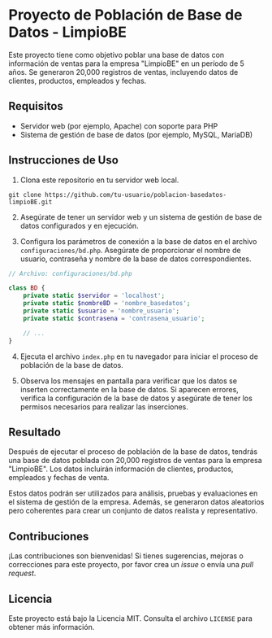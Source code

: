 # Proyecto de Población de Base de Datos - LimpioBE

Este proyecto tiene como objetivo poblar una base de datos con información de ventas para la empresa "LimpioBE" en un período de 5 años. Se generaron 20,000 registros de ventas, incluyendo datos de clientes, productos, empleados y fechas.

## Requisitos

- Servidor web (por ejemplo, Apache) con soporte para PHP
- Sistema de gestión de base de datos (por ejemplo, MySQL, MariaDB)

## Instrucciones de Uso

1. Clona este repositorio en tu servidor web local.

```shell
git clone https://github.com/tu-usuario/poblacion-basedatos-limpioBE.git
```

2. Asegúrate de tener un servidor web y un sistema de gestión de base de datos configurados y en ejecución.

3. Configura los parámetros de conexión a la base de datos en el archivo `configuraciones/bd.php`. Asegúrate de proporcionar el nombre de usuario, contraseña y nombre de la base de datos correspondientes.

```php
// Archivo: configuraciones/bd.php

class BD {
    private static $servidor = 'localhost';
    private static $nombreBD = 'nombre_basedatos';
    private static $usuario = 'nombre_usuario';
    private static $contrasena = 'contrasena_usuario';

    // ...
}
```

4. Ejecuta el archivo `index.php` en tu navegador para iniciar el proceso de población de la base de datos.

5. Observa los mensajes en pantalla para verificar que los datos se inserten correctamente en la base de datos. Si aparecen errores, verifica la configuración de la base de datos y asegúrate de tener los permisos necesarios para realizar las inserciones.

## Resultado

Después de ejecutar el proceso de población de la base de datos, tendrás una base de datos poblada con 20,000 registros de ventas para la empresa "LimpioBE". Los datos incluirán información de clientes, productos, empleados y fechas de venta.

Estos datos podrán ser utilizados para análisis, pruebas y evaluaciones en el sistema de gestión de la empresa. Además, se generaron datos aleatorios pero coherentes para crear un conjunto de datos realista y representativo.

## Contribuciones

¡Las contribuciones son bienvenidas! Si tienes sugerencias, mejoras o correcciones para este proyecto, por favor crea un *issue* o envía una *pull request*.

## Licencia

Este proyecto está bajo la Licencia MIT. Consulta el archivo `LICENSE` para obtener más información.
